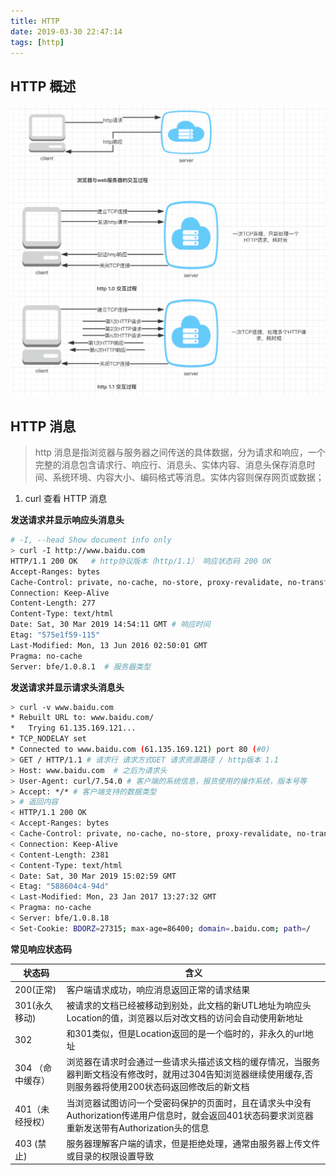 ```yaml
---
title: HTTP
date: 2019-03-30 22:47:14
tags: [http]
---
```


## HTTP 概述

![](../images/36.png)

## HTTP 消息

> http 消息是指浏览器与服务器之间传送的具体数据，分为请求和响应，一个完整的消息包含请求行、响应行、消息头、实体内容、消息头保存消息时间、系统环境、内容大小、编码格式等消息。实体内容则保存网页或数据；

1. curl 查看 HTTP 消息

**发送请求并显示响应头消息头**

```sh
# -I, --head Show document info only
> curl -I http://www.baidu.com
HTTP/1.1 200 OK   # http协议版本（http/1.1） 响应状态码 200 OK
Accept-Ranges: bytes
Cache-Control: private, no-cache, no-store, proxy-revalidate, no-transform
Connection: Keep-Alive
Content-Length: 277
Content-Type: text/html
Date: Sat, 30 Mar 2019 14:54:11 GMT # 响应时间
Etag: "575e1f59-115"
Last-Modified: Mon, 13 Jun 2016 02:50:01 GMT
Pragma: no-cache
Server: bfe/1.0.8.1  # 服务器类型
```

**发送请求并显示请求头消息头**

```sh
> curl -v www.baidu.com
* Rebuilt URL to: www.baidu.com/
*   Trying 61.135.169.121...
* TCP_NODELAY set
* Connected to www.baidu.com (61.135.169.121) port 80 (#0)
> GET / HTTP/1.1 # 请求行 请求方式GET 请求资源路径 / http版本 1.1
> Host: www.baidu.com  # 之后为请求头
> User-Agent: curl/7.54.0 # 客户端的系统信息，报货使用的操作系统，版本号等
> Accept: */* # 客户端支持的数据类型
> # 返回内容
< HTTP/1.1 200 OK
< Accept-Ranges: bytes
< Cache-Control: private, no-cache, no-store, proxy-revalidate, no-transform
< Connection: Keep-Alive
< Content-Length: 2381
< Content-Type: text/html
< Date: Sat, 30 Mar 2019 15:02:59 GMT
< Etag: "588604c4-94d"
< Last-Modified: Mon, 23 Jan 2017 13:27:32 GMT
< Pragma: no-cache
< Server: bfe/1.0.8.18
< Set-Cookie: BDORZ=27315; max-age=86400; domain=.baidu.com; path=/
```

**常见响应状态码**

| 状态码           | 含义                                                                                                                                                        |
| ---------------- | ----------------------------------------------------------------------------------------------------------------------------------------------------------- |
| 200(正常)        | 客户端请求成功，响应消息返回正常的请求结果                                                                                                                  |
| 301(永久移动)    | 被请求的文档已经被移动到别处，此文档的新UTL地址为响应头Location的值，浏览器以后对改文档的访问会自动使用新地址                                               |
| 302              | 和301类似，但是Location返回的是一个临时的，非永久的url地址                                                                                                  |
| 304 （命中缓存） | 浏览器在请求时会通过一些请求头描述该文档的缓存情况，当服务器判断文档没有修改时，就用过304告知浏览器继续使用缓存,否则服务器将使用200状态码返回修改后的新文档 |
| 401（未经授权）  | 当浏览器试图访问一个受密码保护的页面时，且在请求头中没有Authorization传递用户信息时，就会返回401状态码要求浏览器重新发送带有Authorization头的信息           |
| 403 (禁止)       | 服务器理解客户端的请求，但是拒绝处理，通常由服务器上传文件或目录的权限设置导致                                                                              |